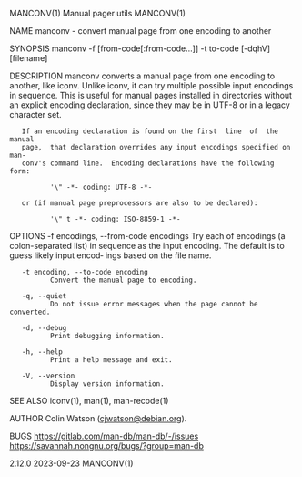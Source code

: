 MANCONV(1)                    Manual pager utils                    MANCONV(1)

NAME
       manconv - convert manual page from one encoding to another

SYNOPSIS
       manconv -f [from-code[:from-code...]] -t to-code [-dqhV] [filename]

DESCRIPTION
       manconv  converts  a  manual  page  from  one encoding to another, like
       iconv.  Unlike iconv, it can try multiple possible input  encodings  in
       sequence.   This  is  useful  for manual pages installed in directories
       without an explicit encoding declaration, since they may be in UTF-8 or
       in a legacy character set.

       If an encoding declaration is found on the first  line  of  the  manual
       page,  that declaration overrides any input encodings specified on man‐
       conv's command line.  Encoding declarations have the following form:

              '\" -*- coding: UTF-8 -*-

       or (if manual page preprocessors are also to be declared):

              '\" t -*- coding: ISO-8859-1 -*-

OPTIONS
       -f encodings, --from-code encodings
              Try each of encodings (a colon-separated list)  in  sequence  as
              the input encoding.  The default is to guess likely input encod‐
              ings based on the file name.

       -t encoding, --to-code encoding
              Convert the manual page to encoding.

       -q, --quiet
              Do not issue error messages when the page cannot be converted.

       -d, --debug
              Print debugging information.

       -h, --help
              Print a help message and exit.

       -V, --version
              Display version information.

SEE ALSO
       iconv(1), man(1), man-recode(1)

AUTHOR
       Colin Watson (cjwatson@debian.org).

BUGS
       https://gitlab.com/man-db/man-db/-/issues
       https://savannah.nongnu.org/bugs/?group=man-db

2.12.0                            2023-09-23                        MANCONV(1)

